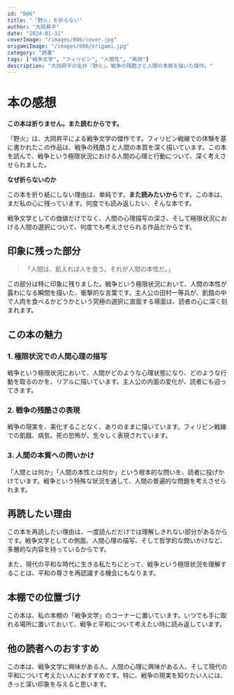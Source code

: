 ```yaml
---
id: "006"
title: "『野火』を折らない"
author: "大岡昇平"
date: "2024-01-31"
coverImage: "/images/006/cover.jpg"
origamiImage: "/images/006/origami.jpg"
category: "読書"
tags: ["戦争文学", "フィリピン", "人間性", "再読"]
description: "大岡昇平の名作『野火』。戦争の残酷さと人間の本質を描いた傑作。"
---
```


# 本の感想

**この本は折りません。また読むからです。**

『野火』は、大岡昇平による戦争文学の傑作です。フィリピン戦線での体験を基に書かれたこの作品は、戦争の残酷さと人間の本質を深く描いています。この本を読んで、戦争という極限状況における人間の心理と行動について、深く考えさせられました。

**なぜ折らないのか**

この本を折り紙にしない理由は、単純です。**また読みたいから**です。この本は、まだ私の心に残っています。何度でも読み返したい、そんな本です。

戦争文学としての価値だけでなく、人間の心理描写の深さ、そして極限状況における人間の選択について、何度でも考えさせられる作品だからです。

## 印象に残った部分

> 「人間は、飢えれば人を食う。それが人間の本性だ。」

この部分は特に印象に残りました。戦争という極限状況において、人間の本性が露わになる瞬間を描いた、衝撃的な言葉です。主人公の田村一等兵が、飢餓の中で人肉を食べるかどうかという究極の選択に直面する場面は、読者の心に深く刻まれます。

## この本の魅力

### 1. 極限状況での人間心理の描写
戦争という極限状況において、人間がどのような心理状態になり、どのような行動を取るのかを、リアルに描いています。主人公の内面の変化が、読者にも迫ってきます。

### 2. 戦争の残酷さの表現
戦争の現実を、美化することなく、ありのままに描いています。フィリピン戦線での飢餓、病気、死の恐怖が、生々しく表現されています。

### 3. 人間の本質への問いかけ
「人間とは何か」「人間の本性とは何か」という根本的な問いを、読者に投げかけています。戦争という特殊な状況を通して、人間の普遍的な問題を考えさせられます。

## 再読したい理由

この本を再読したい理由は、一度読んだだけでは理解しきれない部分があるからです。戦争文学としての側面、人間心理の描写、そして哲学的な問いかけなど、多層的な内容を持っているからです。

また、現代の平和な時代に生きる私たちにとって、戦争という極限状況を理解することは、平和の尊さを再認識する機会にもなります。

## 本棚での位置づけ

この本は、私の本棚の「戦争文学」のコーナーに置いています。いつでも手に取れる場所に置いておいて、戦争と平和について考えたい時に読み返しています。

## 他の読者へのおすすめ

この本は、戦争文学に興味がある人、人間の心理に興味がある人、そして現代の平和について考えたい人におすすめです。特に、戦争の現実を知りたい人には、きっと深い印象を与えると思います。